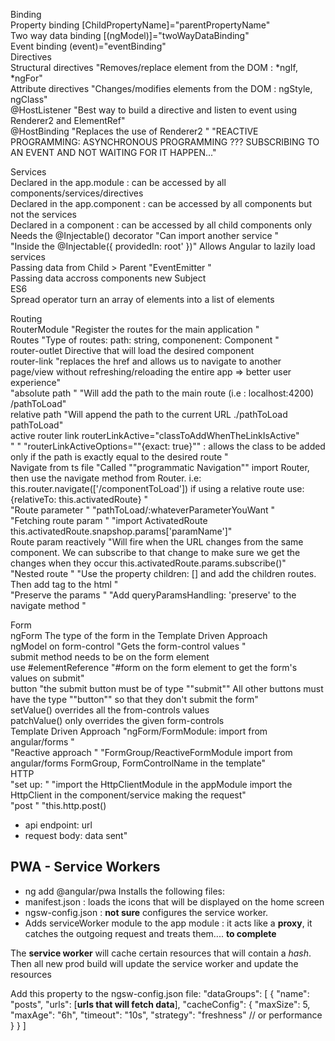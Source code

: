 Binding																									
Property binding	[ChildPropertyName]="parentPropertyName"																								
Two way data binding	[(ngModel)]="twoWayDataBinding"																								
Event binding	(event)="eventBinding"																								
Directives																									
Structural directives	"Removes/replace element from the DOM :
*ngIf, *ngFor"																								
Attribute directives	"Changes/modifies elements from the DOM : 
ngStyle, ngClass"																								
@HostListener	"Best way to build a directive and listen to event
using Renderer2 and ElementRef"																								
@HostBinding	"Replaces the use of Renderer2
"						"REACTIVE PROGRAMMING:
ASYNCHRONOUS PROGRAMMING ???
SUBSCRIBING TO AN EVENT AND NOT WAITING FOR IT HAPPEN..."																		
																									
Services																									
Declared in the app.module : 	can be accessed by all components/services/directives																								
Declared in the app.component : 	can be accessed by all components but not the services																								
Declared in a component : 	can be accessed by all child components only																								
Needs the @Injectable() decorator	"Can import another service
"																								
"Inside the @Injectable({
    providedIn: root'
})"	Allows Angular to lazily load services																								
Passing data from Child > Parent	"EventEmitter
"																								
Passing data accross components	new Subject																								
ES6																									
Spread operator	turn an array of elements into a list of elements																								
																									
																									
Routing																									
RouterModule	"Register the routes for the main application
"																								
Routes	"Type of routes: path: string, componenent: Component
"																								
router-outlet	Directive that will load the desired component																								
router-link	"replaces the href and allows us to navigate to another 
page/view without refreshing/reloading the entire app
=> better user experience"																								
"absolute path
"	"Will add the path to the main route (i.e : localhost:4200)
/pathToLoad"																								
relative path	"Will append the path to the current URL
./pathToLoad
pathToLoad"																								
active router link	routerLinkActive="classToAddWhenTheLinkIsActive"																								
"
"	"routerLinkActiveOptions=""{exact: true}"" : allows the 
class to be added only if the path is exactly equal to 
the desired route
"																								
Navigate from ts file	"Called ""programmatic Navigation""
import Router, then use the navigate method from 
Router.
i.e: this.router.navigate(['/componentToLoad'])
if using a relative route use: 
{relativeTo: this.activatedRoute}
"																								
"Route parameter
"	"pathToLoad/:whateverParameterYouWant
"																								
"Fetching route param
"	"import ActivatedRoute
this.activatedRoute.snapshop.params['paramName']"																								
Route param reactively	"Will fire when the URL changes from the same 
component. We can subscribe to that change 
to make sure we get the changes when they
occur
this.activatedRoute.params.subscribe()"																								
"Nested route
"	"Use the property children: [] and add the children 
routes.
Then add <router-outlet> tag to the html
"																								
"Preserve the params
"	"Add queryParamsHandling: 'preserve' to the navigate 
method
 "																								
																									
Form																									
ngForm	The type of the form in the Template Driven Approach																								
ngModel on form-control	"Gets the form-control values
"																								
submit method 	needs to be on the form element																								
use #elementReference	"#form on the form element to get the form's values 
on submit"																								
button 	"the submit button must be of type ""submit""
All other buttons must have the type ""button"" 
so that they don't submit the form"																								
setValue()	overrides all the from-controls values																								
patchValue()	only overrides the given form-controls																								
Template Driven Approach	"ngForm/FormModule:
import from angular/forms "																								
"Reactive approach 
"	"FormGroup/ReactiveFormModule import from 
angular/forms 
FormGroup, FormControlName in the template"																								
HTTP																									
"set up: 
"	"import the HttpClientModule in the appModule
import the HttpClient in the component/service making 
the request"																								
"post
"	"this.http.post()
- api endpoint: url
- request body: data sent"	 																							
																								

## PWA - Service Workers

- ng add @angular/pwa
Installs the following files:
- manifest.json : loads the icons that will be displayed on the home screen
- ngsw-config.json : **not sure** configures the service worker.
- Adds serviceWorker module to the app module : it acts like a **proxy**, it catches the outgoing request and treats them.... **to complete**

The **service worker** will cache certain resources that will contain a *hash*. Then all new prod build will update the service worker and update the resources

Add this property to the ngsw-config.json file:
  "dataGroups": [
    {
      "name": "posts",
      "urls": [**urls that will fetch data**],
      "cacheConfig": {
        "maxSize": 5,
        "maxAge": "6h",
        "timeout": "10s",
        "strategy": "freshness" // or performance
      }
    }
  ]